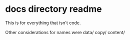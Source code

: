 # docs directory readme

This is for everything that isn't code.

Other considerations for names were data/ copy/ content/ 
